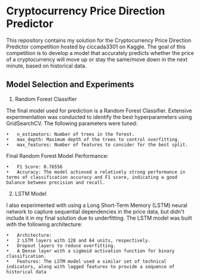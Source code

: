 # Cryptocurrency Price Direction Predictor

This repository contains my solution for the Cryptocurrency Price Direction Predictor competition hosted by ciccada3301 on Kaggle. The goal of this competition is to develop a model that accurately predicts whether the price of a cryptocurrency will move up or stay the same/move down in the next minute, based on historical data.

## Model Selection and Experiments

1. Random Forest Classifier

The final model used for prediction is a Random Forest Classifier. Extensive experimentation was conducted to identify the best hyperparameters using GridSearchCV. The following parameters were tuned:

	•	n_estimators: Number of trees in the forest.
	•	max_depth: Maximum depth of the trees to control overfitting.
	•	max_features: Number of features to consider for the best split.

Final Random Forest Model Performance:

	•	F1 Score: 0.76556
	•	Accuracy: The model achieved a relatively strong performance in terms of classification accuracy and F1 score, indicating a good balance between precision and recall.

2. LSTM Model

I also experimented with using a Long Short-Term Memory (LSTM) neural network to capture sequential dependencies in the price data, but didn't include it in my final solution due to underfitting. The LSTM model was built with the following architecture:

	•	Architecture:
	•	2 LSTM layers with 128 and 64 units, respectively.
	•	Dropout layers to reduce overfitting.
	•	A Dense layer with a sigmoid activation function for binary classification.
	•	Features: The LSTM model used a similar set of technical indicators, along with lagged features to provide a sequence of historical data
